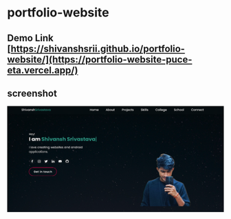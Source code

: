 # portfolio-website
## Demo Link [https://shivanshsrii.github.io/portfolio-website/](https://portfolio-website-puce-eta.vercel.app/)
## screenshot
<img src="https://github.com/shivanshsrii/portfolio-website/blob/main/readme-images.jpg"></img>
